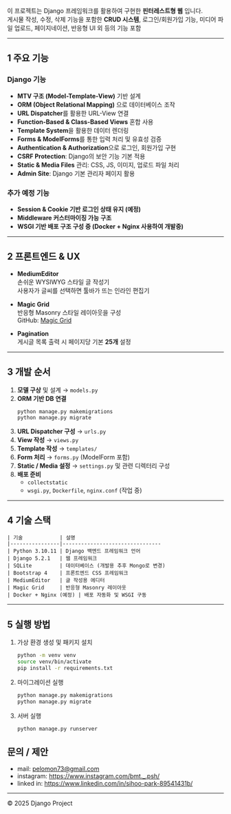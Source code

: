 이 프로젝트는 Django 프레임워크를 활용하여 구현한 **핀터레스트형 웹** 입니다.  
게시물 작성, 수정, 삭제 기능을 포함한 **CRUD 시스템**, 로그인/회원가입 기능, 미디어 파일 업로드, 페이지네이션, 반응형 UI 외 등의 기능 포함

---

## 1 주요 기능

### Django 기능
- **MTV 구조 (Model-Template-View)** 기반 설계
- **ORM (Object Relational Mapping)** 으로 데이터베이스 조작
- **URL Dispatcher**를 활용한 URL-View 연결
- **Function-Based & Class-Based Views** 혼합 사용
- **Template System**을 활용한 데이터 렌더링
- **Forms & ModelForms**를 통한 입력 처리 및 유효성 검증
- **Authentication & Authorization**으로 로그인, 회원가입 구현
- **CSRF Protection**: Django의 보안 기능 기본 적용
- **Static & Media Files** 관리: CSS, JS, 이미지, 업로드 파일 처리
- **Admin Site**: Django 기본 관리자 페이지 활용

### 추가 예정 기능
- **Session & Cookie 기반 로그인 상태 유지 (예정)**
- **Middleware 커스터마이징 가능 구조**
- **WSGI 기반 배포 구조 구성 중 (Docker + Nginx 사용하여 개발중)**

---

## 2 프론트엔드 & UX

- **MediumEditor**  
  손쉬운 WYSIWYG 스타일 글 작성기  
  사용자가 글씨를 선택하면 툴바가 뜨는 인라인 편집기

- **Magic Grid**  
  반응형 Masonry 스타일 레이아웃을 구성  
  GitHub: [Magic Grid](https://github.com/e-oj/Magic-Grid)

- **Pagination**  
  게시글 목록 출력 시 페이지당 기본 **25개** 설정

---

## 3 개발 순서

1. **모델 구상** 및 설계 → `models.py`
2. **ORM 기반 DB 연결**  
   ```
   python manage.py makemigrations
   python manage.py migrate
   ```
3. **URL Dispatcher 구성** → `urls.py`
4. **View 작성** → `views.py`
5. **Template 작성** → `templates/`
6. **Form 처리** → `forms.py` (ModelForm 포함)
7. **Static / Media 설정** → `settings.py` 및 관련 디렉터리 구성
8. **배포 준비**  
   - `collectstatic`
   - `wsgi.py`, `Dockerfile`, `nginx.conf` (작업 중)

---

## 4 기술 스택
```
| 기술            | 설명
|----------------|--------------------------------
| Python 3.10.11 | Django 백엔드 프레임워크 언어
| Django 5.2.1   | 웹 프레임워크
| SQLite         | 데이터베이스 (개발용 추후 Mongo로 변경)
| Bootstrap 4    | 프론트엔드 CSS 프레임워크
| MediumEditor   | 글 작성용 에디터
| Magic Grid     | 반응형 Masonry 레이아웃
| Docker + Nginx (예정) | 배포 자동화 및 WSGI 구동
```
---

## 5 실행 방법

1. 가상 환경 생성 및 패키지 설치
   ```bash
   python -m venv venv
   source venv/bin/activate
   pip install -r requirements.txt
   ```

2. 마이그레이션 실행
   ```bash
   python manage.py makemigrations
   python manage.py migrate
   ```

3. 서버 실행
   ```bash
   python manage.py runserver
   ```
   
## 문의 / 제안
- mail: <pelomon73@gmail.com>
- instagram: <https://www.instagram.com/bmt._.psh/>
- linked in: <https://www.linkedin.com/in/sihoo-park-89541431b/>
---

© 2025 Django Project
